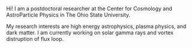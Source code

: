Hi! I am a postdoctoral researcher at the Center for Cosmology and AstroParticle Physics in The Ohio State University. 

My research interests are high energy astrophysics, plasma physics, and dark matter. I am currently working on solar gamma rays and vortex distruption of flux loop.
